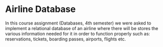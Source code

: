 # Airline Database
In this course assignment (Databases, 4th semester) we were asked to implement a relational database of an airline where there will be stores the various information needed for it in order to function properly such as: reservations, tickets, boarding passes, airports, flights etc.